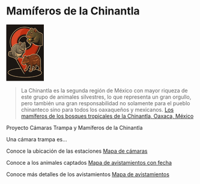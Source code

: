 
# Mamíferos de la Chinantla
<img src="logo_pap.png" alt="drawing" width="100"/>

> La Chinantla es la segunda región de México con mayor riqueza de este grupo de animales silvestres, lo que representa un gran orgullo, pero también una gran responsabilidad no solamente para el pueblo chinanteco sino para todos los oaxaqueños y mexicanos. [Los mamíferos de los bosques tropicales de la Chinantla,
Oaxaca, México](https://www.utm.mx/edi_anteriores/temas83/T83_E06_mamiferos_bosques_chinantla.pdf)

Proyecto Cámaras Trampa y Mamíferos de la Chinantla

Una cámara trampa es...

Conoce la ubicación de las estaciones
[Mapa de cámaras](https://eremun.github.io/MamChin/mapa_estaciones.html)

Conoce a los animales captados
[Mapa de avistamientos con fecha](https://eremun.github.io/MamChin/mapa_avistamientos_fechas.html)

Conoce más detalles de los avistamientos
[Mapa de avistamientos](https://eremun.github.io/MamChin/mapa_avistamientos.html)


